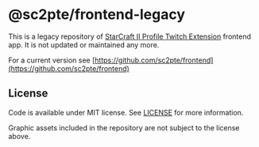 # @sc2pte/frontend-legacy

This is a legacy repository of [StarCraft II Profile Twitch Extension](https://sc2pte.lukem.net/) frontend app. It is not updated or maintained any more.

For a current version see [https://github.com/sc2pte/frontend](https://github.com/sc2pte/frontend)

## License

Code is available under MIT license. See [LICENSE](https://raw.githubusercontent.com/lukemsc/sc2profile-twitch-extension-frontend/master/LICENSE) for more information.

Graphic assets included in the repository are not subject to the license above.

